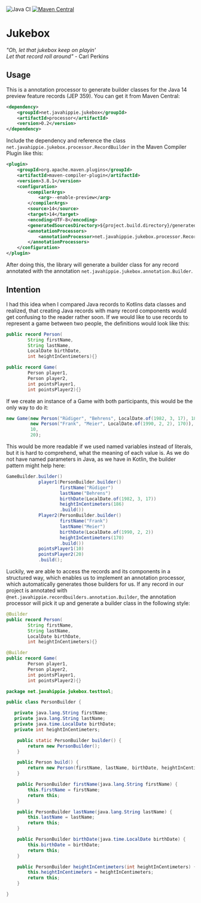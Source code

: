 ![Java CI](https://github.com/javahippie/jukebox/workflows/Java%20CI/badge.svg)
[![Maven Central](https://img.shields.io/maven-central/v/net.javahippie.jukebox/processor.svg?label=Maven%20Central)](https://search.maven.org/search?q=g:%22net.javahippie.jukebox%22%20AND%20a:%22processor%22)

# Jukebox

_"Oh, let that jukebox keep on playin'_ \
 _Let that record roll around"_ - Carl Perkins

## Usage
This is a annotation processor to generate builder classes for the Java 14 preview feature records (JEP 359). You can get it from Maven Central:

```xml
<dependency>
    <groupId>net.javahippie.jukebox</groupId>
    <artifactId>processor</artifactId>
    <version>0.2</version>
</dependency>
``` 

Include the dependency and reference the class `net.javahippie.jukebox.processor.RecordBuilder` in the Maven Compiler Plugin like this:

```xml
<plugin>
    <groupId>org.apache.maven.plugins</groupId>
    <artifactId>maven-compiler-plugin</artifactId>
    <version>3.8.1</version>
    <configuration>
        <compilerArgs>
            <arg>--enable-preview</arg>
        </compilerArgs>
        <source>14</source>
        <target>14</target>
        <encoding>UTF-8</encoding>
        <generatedSourcesDirectory>${project.build.directory}/generated-sources/</generatedSourcesDirectory>
        <annotationProcessors>
            <annotationProcessor>net.javahippie.jukebox.processor.RecordBuilder</annotationProcessor>
        </annotationProcessors>
    </configuration>
</plugin>
``` 

After doing this, the library will generate a builder class for any record annotated with the annotation `net.javahippie.jukebox.annotation.Builder`.


## Intention

I had this idea when I compared Java records to Kotlins data classes and realized, that creating Java records with many 
record components would get confusing to the reader rather soon. If we would like to use records to represent a game between two people, the definitions would look like this:

```java
public record Person(
        String firstName,
        String lastName,
        LocalDate birthDate,
        int heightInCentimeters){}

public record Game(
        Person player1,
        Person player2,
        int pointsPlayer1,
        int pointsPlayer2){}
```

If we create an instance of a Game with both participants, this would be the only way to do it:

```java
new Game(new Person("Rüdiger", "Behrens", LocalDate.of(1982, 3, 17), 186)),
         new Person("Frank", "Meier", LocalDate.of(1990, 2, 2), 170)),
         10,
         20);
```

This would be more readable if we used named variables instead of literals, but it is hard to comprehend, what the meaning of each value is. 
As we do not have named parameters in Java, as we have in Kotlin, the builder pattern might help here:

```java
GameBuilder.builder()
            player1(PersonBuilder.builder()
                    firstName("Rüdiger")
                    lastName("Behrens")
                    birthDate(LocalDate.of(1982, 3, 17))
                    heightInCentimeters(186)
                    .build())
            Player2(PersonBuilder.builder()
                    firstName("Frank")
                    lastName("Meier")
                    birthDate(LocalDate.of(1990, 2, 2))
                    heightInCentimeters(170)
                    .build())
            pointsPlayer1(10)
            pointsPlayer2(20)
            .build();
```

Luckily, we are able to access the records and its components in a structured way, which enables us 
to implement an annotation processor, which automatically generates those builders for us. If any record in our project is
annotated with `@net.javahippie.recordbuilders.annotation.Builder`, the annotation processor will pick it up and generate a builder class in the following style:
```java
@Builder
public record Person(
        String firstName,
        String lastName,
        LocalDate birthDate,
        int heightInCentimeters){}

@Builder
public record Game(
        Person player1,
        Person player2,
        int pointsPlayer1,
        int pointsPlayer2){}
```


```java
package net.javahippie.jukebox.testtool;

public class PersonBuilder {

   private java.lang.String firstName;
   private java.lang.String lastName;
   private java.time.LocalDate birthDate;
   private int heightInCentimeters;

    public static PersonBuilder builder() {
        return new PersonBuilder();
    }

    public Person build() {
        return new Person(firstName, lastName, birthDate, heightInCentimeters);
    }

    public PersonBuilder firstName(java.lang.String firstName) {
        this.firstName = firstName;
        return this;
    }

    public PersonBuilder lastName(java.lang.String lastName) {
        this.lastName = lastName;
        return this;
    }

    public PersonBuilder birthDate(java.time.LocalDate birthDate) {
        this.birthDate = birthDate;
        return this;
    }

    public PersonBuilder heightInCentimeters(int heightInCentimeters) {
        this.heightInCentimeters = heightInCentimeters;
        return this;
    }

}
```
